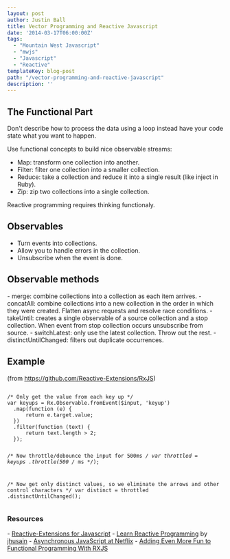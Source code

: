 ```yaml
---
layout: post
author: Justin Ball
title: Vector Programming and Reactive Javascript
date: '2014-03-17T06:00:00Z'
tags:
  - "Mountain West Javascript"
  - "mwjs"
  - "Javascript"
  - "Reactive"
templateKey: blog-post
path: "/vector-programming-and-reactive-javascript"
description: ''
---
```


<h2>The Functional Part</h2>
Don't describe how to process the data using a loop instead have your code state what you want to happen.

Use functional concepts to build nice observable streams:

- Map: transform one collection into another.
- Filter: filter one collection into a smaller collection.
- Reduce: take a collection and reduce it into a single result (like inject in Ruby).
- Zip: zip two collections into a single collection.

Reactive programming requires thinking functionaly.

<h2>Observables</h2>

- Turn events into collections.
- Allow you to handle errors in the collection.
- Unsubscribe when the event is done.

<h2>Observable methods</h2>
- merge: combine collections into a collection as each item arrives.
- concatAll: combine collections into a new collection in the order in which they were created. Flatten async requests and resolve race conditions.
- takeUntil: creates a single observable of a source collection and a stop collection. When event from stop collection occurs unsubscribe from source.
- switchLatest: only use the latest collection. Throw out the rest.
- distinctUntilChanged: filters out duplicate occurrences.

<h2>Example</h2>
<p>(from <a href="https://github.com/Reactive-Extensions/RxJS">https://github.com/Reactive-Extensions/RxJS</a>)</p>
<pre><code class="javascript">
/* Only get the value from each key up */
var keyups = Rx.Observable.fromEvent($input, 'keyup')
  .map(function (e) {
      return e.target.value;
  })
  .filter(function (text) {
      return text.length > 2;
  });

/* Now throttle/debounce the input for 500ms */
var throttled = keyups
  .throttle(500 /* ms */);

/* Now get only distinct values, so we eliminate the arrows and other control characters */
var distinct = throttled
  .distinctUntilChanged();
</pre></code>

<h3>Resources</h3>
- <a href="http://reactive-extensions.github.io/RxJS/">Reactive-Extensions for Javascript</a>
- <a href="http://jhusain.github.io/learnrx/">Learn Reactive Programming</a> by <a href="https://twitter.com/jhusain">jhusain</a>
- <a href="https://hackpad.com/Asynchronous-JavaScript-at-Netflix-j0DqUOf5fCV">Asynchronous JavaScript at Netflix</a>
- <a href="https://hackpad.com/Adding-Even-More-Fun-to-Functional-Programming-With-RXJS-W4be7aCTEjt">Adding Even More Fun to Functional Programming With RXJS</a>
